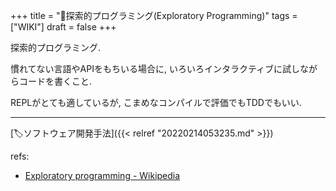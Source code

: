 +++
title = "📝探索的プログラミング(Exploratory Programming)"
tags = ["WIKI"]
draft = false
+++

探索的プログラミング.

慣れてない言語やAPIをもちいる場合に, いろいろインタラクティブに試しながらコードを書くこと.

REPLがとても適しているが, こまめなコンパイルで評価でもTDDでもいい.

---

[🏷ソフトウェア開発手法]({{< relref "20220214053235.md" >}})

refs:

-   [Exploratory programming - Wikipedia](https://en.wikipedia.org/wiki/Exploratory_programming)
